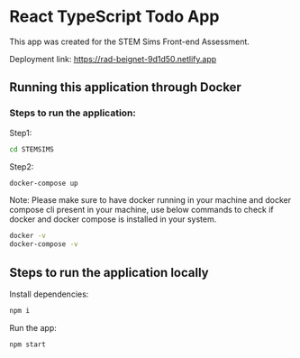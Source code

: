 # React TypeScript Todo App

This app was created for the STEM Sims Front-end Assessment.

Deployment link: https://rad-beignet-9d1d50.netlify.app

## Running this application through Docker

### Steps to run the application:


Step1: 
```bash
cd STEMSIMS
```

Step2: 
```bash
docker-compose up
```

Note: Please make sure to have docker running in your machine and docker compose cli present in your machine, use below commands to check if docker and docker compose is installed in your system.
```bash
docker -v
docker-compose -v
```

## Steps to run the application locally

Install dependencies:

```bash
npm i
```

Run the app:

```bash
npm start
```






